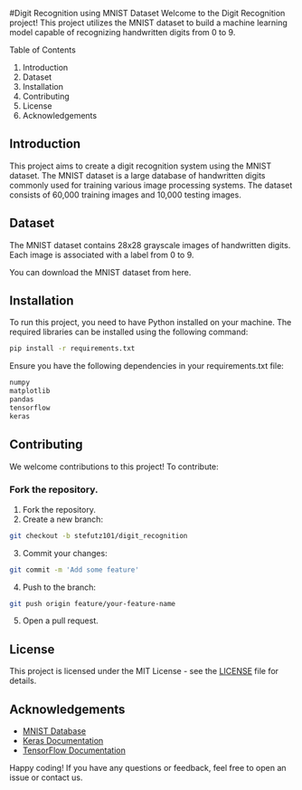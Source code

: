 #Digit Recognition using MNIST Dataset
Welcome to the Digit Recognition project! This project utilizes the MNIST dataset to build a machine learning model capable of recognizing handwritten digits from 0 to 9.

Table of Contents
1. Introduction
2. Dataset
3. Installation
4. Contributing
5. License
6. Acknowledgements

## Introduction
This project aims to create a digit recognition system using the MNIST dataset. The MNIST dataset is a large database of handwritten digits commonly used for training various image processing systems. The dataset consists of 60,000 training images and 10,000 testing images.

## Dataset
The MNIST dataset contains 28x28 grayscale images of handwritten digits. Each image is associated with a label from 0 to 9.

You can download the MNIST dataset from here.

## Installation
To run this project, you need to have Python installed on your machine. The required libraries can be installed using the following command:

```bash
pip install -r requirements.txt
```
Ensure you have the following dependencies in your requirements.txt file:

```bash
numpy
matplotlib
pandas
tensorflow
keras
```

## Contributing
We welcome contributions to this project! To contribute:

### Fork the repository.
1. Fork the repository.
2. Create a new branch:
```bash
git checkout -b stefutz101/digit_recognition
```
3. Commit your changes:
```bash
git commit -m 'Add some feature'
```
4. Push to the branch:
```bash
git push origin feature/your-feature-name
```
5. Open a pull request.

## License
This project is licensed under the MIT License - see the [LICENSE](https://github.com/stefutz101/digit_recognition/blob/main/LICENSE) file for details.

## Acknowledgements
- [MNIST Database](https://en.wikipedia.org/wiki/MNIST_database)
- [Keras Documentation](https://keras.io/api/)
- [TensorFlow Documentation](https://www.tensorflow.org/api_docs)

Happy coding! If you have any questions or feedback, feel free to open an issue or contact us.

